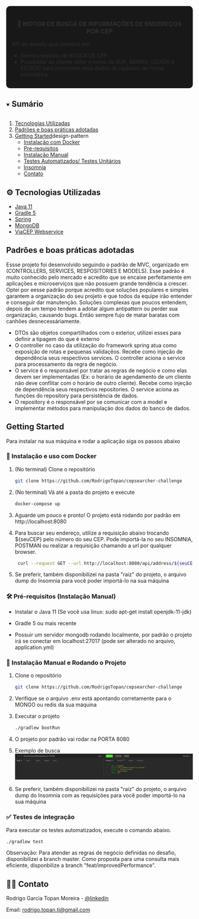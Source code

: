 <div style="background-color: #000; border-radius: 10px; padding: 15px; opacity: 0.9">
<p align="center">
  <h3 align="center">&#129309; MOTOR DE BUSCA DE INFORMAÇÕES DE ENDEREÇOS POR CEP </h3>

  <p align="justify">
    API de desafio que constitui em:<br>
    <ul>
    <li>Serviço exposto de BUSCA DE CEP.</li>
    <li>Possibilitar ao cliente obter o nome da RUA, BAIRRO, CIDADE e ESTADO para preencher seus dados de cadastro de forma automática. </li>
    <ul>
  </p>
</p>
</div>


<!-- TABLE OF CONTENTS -->
<details open="open">
  <summary><h2 style="display: inline-block">Sumário</h2></summary>
  <ol>
    <li><a href="#tech">Tecnologias Utilizadas</a></li>
   <li><a href="#design-patterns">Padrões e boas práticas adotadas</a></li>
    <li>
      <a href="#getting-started">Getting Started</a>design-pattern
      <ul>
        <li><a href="#docker-installation">Instalação com Docker</a></li>
        <li><a href="#prerequisites">Pre-requisitos</a></li>
        <li><a href="#installation">Instalação Manual</a></li>
        <li><a href="#tests">Testes Automatizados/ Testes Unitários</a></li>
        <li><a href="#swagger">Insomnia</a></li>
        <li><a href="#contact">Contato</a></li>
      </ul>
    </li>
  </ol>
</details>



<div id="tech"></div>

## ⚙️ Tecnologias Utilizadas

* [Java 11](https://www.devmedia.com.br/as-boas-partes-do-java-11/40193)
* [Gradle 5](https://gradle.org/whats-new/gradle-5/)
* [Spring](https://spring.io/)
* [MongoDB](https://www.mongodb.com/)
* [ViaCEP Webservice](https://viacep.com.br/)


<div id="design-pattern"></div>

## Padrões e boas práticas adotadas

Essse projeto foi desenvolvido seguindo o padrão de MVC, organizado em (CONTROLLERS, SERVICES, RESPOSITORIES E MODELS). Esse padrão é muito conhecido pelo mercado e acredito 
que se encaixe perfeitamente em aplicações e microserviços que não possuem grande tendência a crescer.
Optei por eesse padrão porque acredito que soluções populares e simples garantem a organização do seu projeto
e que todos da equipe irão entender e conseguir dar manutenção. Soluções complexas que poucos entendem, 
depois de um tempo tendem a adotar algum antipattern ou perder sua organização, causando bugs. Então sempre fujo de matar baratas com canhões desnecessáriamente.

* DTOs são objetos compartilhados com o exterior, utilizei esses para definir a tipagem do que é externo
* O controller no caso da utilização do framework spring atua como exposição de rotas e pequenas validaçẽos. Recebe como injeção de dependência seus respectivos services. O controller aciona o service para processamento da regra de negócio.
* O service é o responsável por tratar as regras de negócio e como elas devem ser implementadas (Ex: o horário de agendamento de um cliente não deve conflitar com o horário de outro cliente). 
  Recebe como injeção de dependência seus respectivos repositories. O service aciona as funções do repository para persistência de dados.
* O repository é o responsável por se comunicar com a model e implementar métodos para manipulação dos dados do banco de dados.






<div id="getting-started"></div>

## Getting Started

Para instalar na sua máquina e rodar a aplicação siga os passos abaixo


<div id="docker-installation"></div>

### 🐋 Instalação e uso com Docker

1. (No terminal) Clone o repositório
   ```sh
   git clone https://github.com/RodrigoTopan/cepsearcher-challenge
   ```

2. (No terminal) Vá até a pasta do projeto e execute
   ```sh
   docker-compose up
   ```

4. Aguarde um pouco e pronto! O projeto está rodando por padrão em http://localhost:8080

5. Para buscar seu endereço, utilize a requisição abaixo trocando ${seuCEP} pelo número do seu CEP.
   Pode importá-la no seu INSOMNIA, POSTMAN ou realizar a requisição chamando a url por qualquer browser.
    ```sh
     curl --request GET --url http://localhost:8080/api/address/${seuCEP}
     ```

6. Se preferir, também disponibilizei na pasta "raiz" do projeto, o arquivo dump do Insomnia para você poder importá-lo na sua máquina

<div id="prerequisites"></div>

### 🛠️ Pré-requisitos (Instalação Manual)

* Instalar o Java 11 (Se você usa linux: sudo apt-get install openjdk-11-jdk)

* Gradle 5 ou mais recente

* Possuir um servidor mongodb rodando localmente, por padrão o projeto irá se conectar em localhost:27017 (pode ser alterado no arquivo, application.yml)

<div id="installation"></div>

### 🚀 Instalação Manual e Rodando o Projeto

1. Clone o repositório
   ```sh
   git clone https://github.com/RodrigoTopan/cepsearcher-challenge
   ```
3. Verifique se o arquivo .env está apontando corretamente para o MONGO ou redis da sua máquina

4. Executar o projeto
   ```sh
   ./gradlew bootRun
   ```

5. O projeto por padrão vai rodar na PORTA 8080

6. Exemplo de busca
   ![demonstração](assets/exemplo-busca-cep.png)


7. Se preferir, também disponibilizei na pasta "raiz" do projeto, o arquivo dump do Insomnia com as requisições para você poder importá-lo na sua máquina


<div id="tests"></div>

### &#9989; Testes de integração


Para executar os testes automatizados, execute o comando abaixo.
   ```sh
   ./gradlew test
   ```

<div id="contact"></div>

Observação:
Para atender as regras de negócio definidas no desafio, disponibilizei a branch master.
Como proposta para uma consulta mais eficiente, disponbilize a branch "feat/improvedPerformance".

## 🧑‍💼 Contato

Rodrigo Garcia Topan Moreira - [@linkedin](https://www.linkedin.com/in/rodrigotopan)

Email: rodrigo.topan.ti@gmail.com
